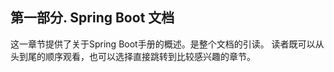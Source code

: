 ## 第一部分. Spring Boot 文档

这一章节提供了关于Spring Boot手册的概述。是整个文档的引读。 读者既可以从头到尾的顺序观看，也可以选择直接跳转到比较感兴趣的章节。

#### 



